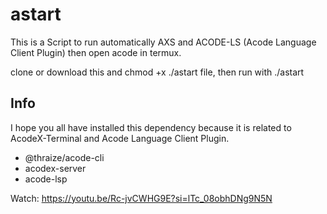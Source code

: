 # astart
This is a Script to run automatically AXS and ACODE-LS (Acode Language Client Plugin) then open acode in termux.

clone or download this and chmod +x ./astart file, then run with ./astart

## Info
I hope you all have installed this dependency because it is related to AcodeX-Terminal and Acode Language Client Plugin.
  - @thraize/acode-cli
  - acodex-server
  - acode-lsp

Watch: https://youtu.be/Rc-jvCWHG9E?si=lTc_08obhDNg9N5N
